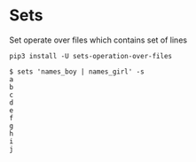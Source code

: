 # Sets

Set operate over files which contains set of lines

`pip3 install -U sets-operation-over-files`

```
$ sets 'names_boy | names_girl' -s
a
b
c
d
e
f
g
h
i
j
```